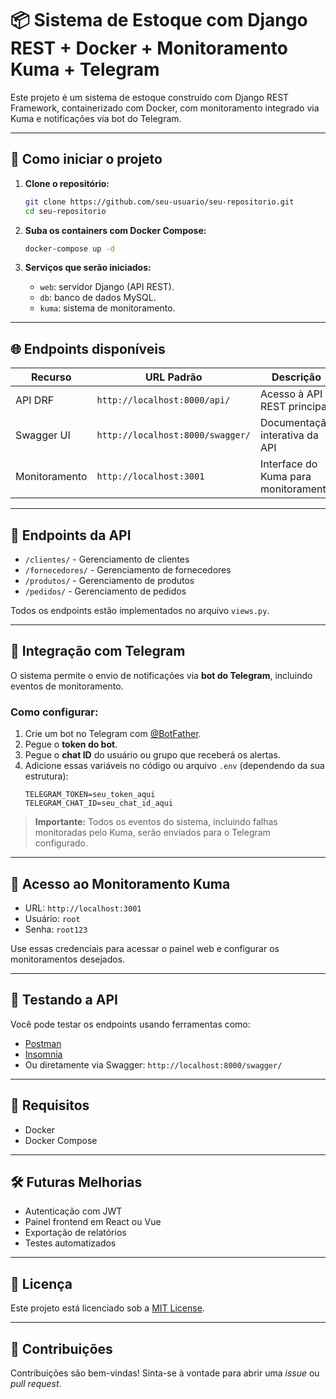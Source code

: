 
# 📦 Sistema de Estoque com Django REST + Docker + Monitoramento Kuma + Telegram


Este projeto é um sistema de estoque construído com Django REST Framework, containerizado com Docker, com monitoramento integrado via Kuma e notificações via bot do Telegram.

---

## 🚀 Como iniciar o projeto

1. **Clone o repositório:**
   ```bash
   git clone https://github.com/seu-usuario/seu-repositorio.git
   cd seu-repositorio
   ```

2. **Suba os containers com Docker Compose:**
   ```bash
   docker-compose up -d
   ```

3. **Serviços que serão iniciados:**
   - `web`: servidor Django (API REST).
   - `db`: banco de dados MySQL.
   - `kuma`: sistema de monitoramento.

---

## 🌐 Endpoints disponíveis

| Recurso          | URL Padrão                            | Descrição                                      |
|------------------|----------------------------------------|------------------------------------------------|
| API DRF          | `http://localhost:8000/api/`           | Acesso à API REST principal                    |
| Swagger UI       | `http://localhost:8000/swagger/`       | Documentação interativa da API                |
| Monitoramento    | `http://localhost:3001`                | Interface do Kuma para monitoramento           |

---

## 📂 Endpoints da API

- `/clientes/` - Gerenciamento de clientes
- `/fornecedores/` - Gerenciamento de fornecedores
- `/produtos/` - Gerenciamento de produtos
- `/pedidos/` - Gerenciamento de pedidos

Todos os endpoints estão implementados no arquivo `views.py`.

---

## 📲 Integração com Telegram

O sistema permite o envio de notificações via **bot do Telegram**, incluindo eventos de monitoramento.

### Como configurar:

1. Crie um bot no Telegram com [@BotFather](https://t.me/BotFather).
2. Pegue o **token do bot**.
3. Pegue o **chat ID** do usuário ou grupo que receberá os alertas.
4. Adicione essas variáveis no código ou arquivo `.env` (dependendo da sua estrutura):
   ```env
   TELEGRAM_TOKEN=seu_token_aqui
   TELEGRAM_CHAT_ID=seu_chat_id_aqui
   ```

> **Importante:** Todos os eventos do sistema, incluindo falhas monitoradas pelo Kuma, serão enviados para o Telegram configurado.

---

## 🔐 Acesso ao Monitoramento Kuma

- URL: `http://localhost:3001`
- Usuário: `root`
- Senha: `root123`

Use essas credenciais para acessar o painel web e configurar os monitoramentos desejados.

---

## 🧪 Testando a API

Você pode testar os endpoints usando ferramentas como:
- [Postman](https://www.postman.com/)
- [Insomnia](https://insomnia.rest/)
- Ou diretamente via Swagger: `http://localhost:8000/swagger/`

---

## 🐳 Requisitos

- Docker
- Docker Compose

---

## 🛠️ Futuras Melhorias

- Autenticação com JWT
- Painel frontend em React ou Vue
- Exportação de relatórios
- Testes automatizados

---

## 📄 Licença

Este projeto está licenciado sob a [MIT License](LICENSE).

---

## 🤝 Contribuições

Contribuições são bem-vindas! Sinta-se à vontade para abrir uma _issue_ ou _pull request_.
